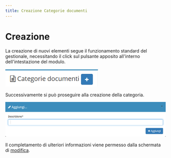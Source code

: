 ```yaml
---
title: Creazione Categorie documenti
---
```


# Creazione

La creazione di nuovi elementi segue il funzionamento standard del gestionale, necessitando il click sul pulsante apposito all'interno dell'intestazione del modulo.

![Screenshot creazione categorie documenti](../../../../.gitbook/assets/addcategoriedocumenti.PNG)

Successivamente si può proseguire alla creazione della categoria.

![Screenshot creazione categorie documenti](../../../../.gitbook/assets/aggiungerecategoriedocumenti.PNG)

Il completamento di ulteriori informazioni viene permesso dalla schermata di [modifica](modifica1.md).


